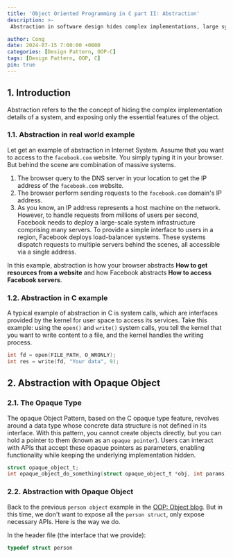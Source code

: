 ```yaml
---
title: 'Object Oriented Programming in C part II: Abstraction'
description: >-
 Abstraction in software design hides complex implementations, large systems, and providing simple interfaces to users, making it a key concept. Let's see how we achieve this in C.

author: Cong
date: 2024-07-15 7:00:00 +0800
categories: [Design Pattern, OOP-C]
tags: [Design Pattern, OOP, C]
pin: true
---
```


## 1. Introduction

Abstraction refers to the the concept of hiding the complex implementation details of a system, and exposing only the essential features of the object.

### 1.1. Abstraction in real world example

Let get an example of abstraction in Internet System. Assume that you want to access to the `facebook.com` website. You simply typing it in your browser. But behind the scene are combination of massive systems.

1. The browser query to the DNS server in your location to get the IP address of the `facebook.com` website.
2. The browser perform sending requests to the `facebook.com` domain's IP address.
3. As you know, an IP address represents a host machine on the network. However, to handle requests from millions of users per second, Facebook needs to deploy a large-scale system infrastructure comprising many servers. To provide a simple interface to users in a region, Facebook deploys load-balancer systems. These systems dispatch requests to multiple servers behind the scenes, all accessible via a single address.

In this example, abstraction is how your browser abstracts **How to get resources from a website** and how Facebook abstracts **How to access Facebook servers**.

### 1.2. Abstraction in C example

A typical example of abstraction in C is system calls, which are interfaces provided by the kernel for user space to access its services. Take this example: using the `open()` and `write()` system calls, you tell the kernel that you want to write content to a file, and the kernel handles the writing process.

```c
int fd = open(FILE_PATH, O_WRONLY);
int res = write(fd, "Your data", 9);
```

## 2. Abstraction with Opaque Object

### 2.1. The Opaque Type

The opaque Object Pattern, based on the C opaque type feature, revolves around a data type whose concrete data structure is not defined in its interface. With this pattern, you cannot create objects directly, but you can hold a pointer to them (known as an `opaque pointer`). Users can interact with APIs that accept these opaque pointers as parameters, enabling functionality while keeping the underlying implementation hidden.

```c
struct opaque_object_t;
int opaque_object_do_something(struct opaque_object_t *obj, int params);
```

### 2.2. Abstraction with Opaque Object

Back to the previous `person object` example in the [OOP: Object blog](2024-07-14-oop-with-C-part-I.md). But in this time, we don't want to expose all the `person struct`, only expose necessary APIs. Here is the way we do.

In the header file (the interface that we provide):

```c
typedef struct person
```
